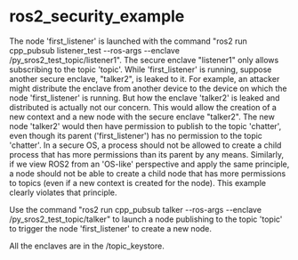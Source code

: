 # ros2_security_example
 
The node 'first_listener' is launched with the command "ros2 run cpp_pubsub listener_test --ros-args --enclave /py_sros2_test_topic/listener1". The secure enclave "listener1" only allows subscribing to the topic 'topic'. While 'first_listener' is running, suppose another secure enclave, "talker2", is leaked to it. For example, an attacker might distribute the enclave from another device to the device on which the node 'first_listener' is running. But how the enclave 'talker2' is leaked and distributed is actually not our concern. This would allow the creation of a new context and a new node with the secure enclave "talker2". The new node 'talker2' would then have permission to publish to the topic 'chatter', even though its parent ('first_listener') has no permission to the topic 'chatter'. In a secure OS, a process should not be allowed to create a child process that has more permissions than its parent by any means. Similarly, if we view ROS2 from an 'OS-like' perspective and apply the same principle, a node should not be able to create a child node that has more permissions to topics (even if a new context is created for the node). This example clearly violates that principle.

Use the command "ros2 run cpp_pubsub talker --ros-args --enclave /py_sros2_test_topic/talker" to launch a node publishing to the topic 'topic' to trigger the node 'first_listener' to create a new node.

All the enclaves are in the /topic_keystore.
